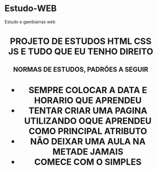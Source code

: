 # Estudo-WEB
Estudo e gambiarras web

 <CENTER><h1>PROJETO DE ESTUDOS HTML CSS JS E  TUDO QUE EU TENHO DIREITO</h1></CENTER> 
       <CENTER><h2>NORMAS DE ESTUDOS, PADRÕES A SEGUIR</h2></CENTER>
       <CENTER><H1><ul>
         <li>SEMPRE COLOCAR A DATA E HORARIO QUE APRENDEU</li>
         <li>TENTAR CRIAR UMA PAGINA UTILIZANDO OQUE APRENDEU COMO PRINCIPAL ATRIBUTO</li>
         <li>NÃO DEIXAR UMA AULA NA METADE JAMAIS</li>
         <li>COMECE COM O SIMPLES</li>
     </ul></H1></CENTER>
